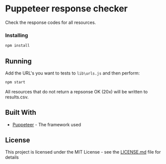 # Puppeteer response checker

Check the response codes for all resources.

### Installing

```javascript
npm install
```
## Running

Add the URL's you want to tests to `lib\urls.js` and then perform:

```javascript
npm start
```

All resources that do not return a repsonse OK (20x) will be written to results.csv.

## Built With

* [Puppeteer](https://github.com/GoogleChrome/puppeteer) - The framework used

## License

This project is licensed under the MIT License - see the [LICENSE.md](LICENSE.md) file for details
